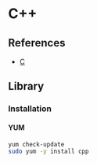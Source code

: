 # C++

<!--
https://linkedin.com/learning/nail-your-c-plus-plus-interview/c-plus-plus-interviews
https://linkedin.com/learning/c-plus-plus-essential-training/learn-c-plus-plus
-->

## References

- [C](/c.md)

## Library

### Installation

#### YUM

```sh
yum check-update
sudo yum -y install cpp
```
